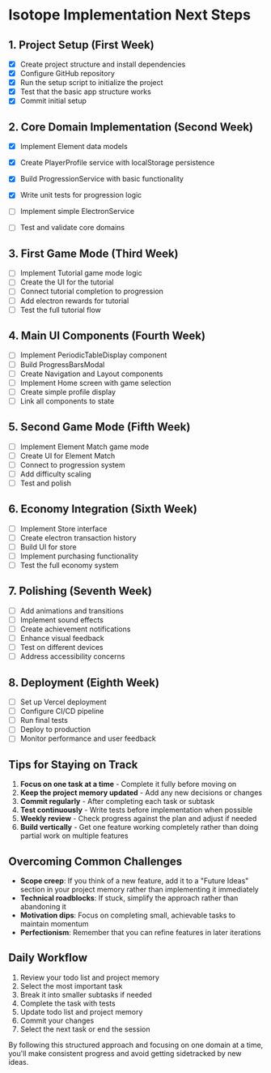 # Isotope Implementation Next Steps

## 1. Project Setup (First Week)

- [x] Create project structure and install dependencies
- [x] Configure GitHub repository
- [x] Run the setup script to initialize the project
- [x] Test that the basic app structure works
- [x] Commit initial setup

## 2. Core Domain Implementation (Second Week)

- [x] Implement Element data models
- [x] Create PlayerProfile service with localStorage persistence
- [x] Build ProgressionService with basic functionality
- [x] Write unit tests for progression logic

- [ ] Implement simple ElectronService
- [ ] Test and validate core domains

## 3. First Game Mode (Third Week)

- [ ] Implement Tutorial game mode logic
- [ ] Create the UI for the tutorial
- [ ] Connect tutorial completion to progression
- [ ] Add electron rewards for tutorial
- [ ] Test the full tutorial flow

## 4. Main UI Components (Fourth Week)

- [ ] Implement PeriodicTableDisplay component
- [ ] Build ProgressBarsModal
- [ ] Create Navigation and Layout components
- [ ] Implement Home screen with game selection
- [ ] Create simple profile display
- [ ] Link all components to state

## 5. Second Game Mode (Fifth Week)

- [ ] Implement Element Match game mode
- [ ] Create UI for Element Match
- [ ] Connect to progression system
- [ ] Add difficulty scaling
- [ ] Test and polish

## 6. Economy Integration (Sixth Week)

- [ ] Implement Store interface
- [ ] Create electron transaction history
- [ ] Build UI for store
- [ ] Implement purchasing functionality
- [ ] Test the full economy system

## 7. Polishing (Seventh Week)

- [ ] Add animations and transitions
- [ ] Implement sound effects
- [ ] Create achievement notifications
- [ ] Enhance visual feedback
- [ ] Test on different devices
- [ ] Address accessibility concerns

## 8. Deployment (Eighth Week)

- [ ] Set up Vercel deployment
- [ ] Configure CI/CD pipeline
- [ ] Run final tests
- [ ] Deploy to production
- [ ] Monitor performance and user feedback

## Tips for Staying on Track

1. **Focus on one task at a time** - Complete it fully before moving on
2. **Keep the project memory updated** - Add any new decisions or changes
3. **Commit regularly** - After completing each task or subtask
4. **Test continuously** - Write tests before implementation when possible
5. **Weekly review** - Check progress against the plan and adjust if needed
6. **Build vertically** - Get one feature working completely rather than doing partial work on multiple features

## Overcoming Common Challenges

- **Scope creep**: If you think of a new feature, add it to a "Future Ideas" section in your project memory rather than implementing it immediately
- **Technical roadblocks**: If stuck, simplify the approach rather than abandoning it
- **Motivation dips**: Focus on completing small, achievable tasks to maintain momentum
- **Perfectionism**: Remember that you can refine features in later iterations

## Daily Workflow

1. Review your todo list and project memory
2. Select the most important task
3. Break it into smaller subtasks if needed
4. Complete the task with tests
5. Update todo list and project memory
6. Commit your changes
7. Select the next task or end the session

By following this structured approach and focusing on one domain at a time, you'll make consistent progress and avoid getting sidetracked by new ideas.
